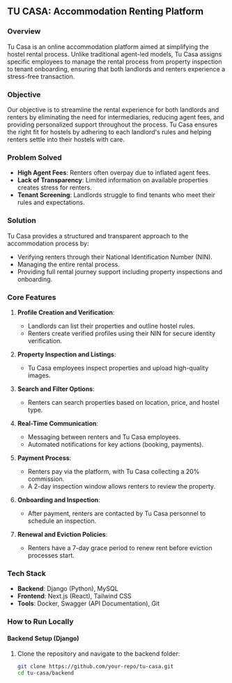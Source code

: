 ## TU CASA: Accommodation Renting Platform

### Overview
Tu Casa is an online accommodation platform aimed at simplifying the hostel rental process.
Unlike traditional agent-led models, Tu Casa assigns specific employees to manage the rental
process from property inspection to tenant onboarding, ensuring that both landlords and
renters experience a stress-free transaction.

### Objective
Our objective is to streamline the rental experience for both landlords and renters by eliminating
the need for intermediaries, reducing agent fees, and providing personalized support throughout
the process. Tu Casa ensures the right fit for hostels by adhering to each landlord's rules and 
helping renters settle into their hostels with care.

### Problem Solved
- **High Agent Fees**: Renters often overpay due to inflated agent fees.
- **Lack of Transparency**: Limited information on available properties creates stress for renters.
- **Tenant Screening**: Landlords struggle to find tenants who meet their rules and expectations.

### Solution
Tu Casa provides a structured and transparent approach to the accommodation process by:
- Verifying renters through their National Identification Number (NIN).
- Managing the entire rental process.
- Providing full rental journey support including property inspections and onboarding.

### Core Features
1. **Profile Creation and Verification**:
   - Landlords can list their properties and outline hostel rules.
   - Renters create verified profiles using their NIN for secure identity verification.

2. **Property Inspection and Listings**:
   - Tu Casa employees inspect properties and upload high-quality images.

3. **Search and Filter Options**:
   - Renters can search properties based on location, price, and hostel type.

4. **Real-Time Communication**:
   - Messaging between renters and Tu Casa employees.
   - Automated notifications for key actions (booking, payments).

5. **Payment Process**:
   - Renters pay via the platform, with Tu Casa collecting a 20% commission.
   - A 2-day inspection window allows renters to review the property.

6. **Onboarding and Inspection**:
   - After payment, renters are contacted by Tu Casa personnel to schedule an inspection.

7. **Renewal and Eviction Policies**:
   - Renters have a 7-day grace period to renew rent before eviction processes start.

### Tech Stack
- **Backend**: Django (Python), MySQL
- **Frontend**: Next.js (React), Tailwind CSS
- **Tools**: Docker, Swagger (API Documentation), Git

### How to Run Locally

#### Backend Setup (Django)
1. Clone the repository and navigate to the backend folder:
   ```bash
   git clone https://github.com/your-repo/tu-casa.git
   cd tu-casa/backend

